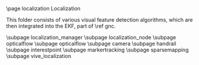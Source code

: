 \page localization Localization

This folder consists of various visual feature detection algorithms,
which are then integrated into the EKF, part of \ref gnc.



\subpage localization_manager
\subpage localization_node
\subpage opticalflow
\subpage opticalflow
\subpage camera
\subpage handrail
\subpage interestpoint
\subpage markertracking
\subpage sparsemapping
\subpage vive_localization
